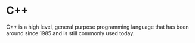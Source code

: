 # C++



C++ is a high level, general purpose programming language that has been around since 1985 and is still commonly used today.